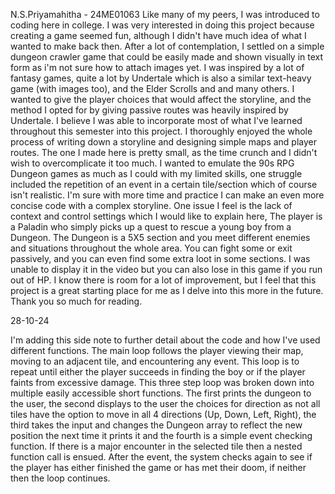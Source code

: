 N.S.Priyamahitha - 24ME01063
Like many of my peers, I was introduced to coding here in college. I was very interested in doing this project because creating a game seemed fun, although I didn't have much idea of what I wanted to make back then.
After a lot of contemplation, I settled on a simple dungeon crawler game that could be easily made and shown visually in text form as i'm not sure how to attach images yet. I was inspired by a lot of fantasy games, 
quite a lot by Undertale which is also a similar text-heavy game (with images too), and the Elder Scrolls and and many others. I wanted to give the player choices that would affect the storyline, and the method I opted 
for by giving passive routes was heavily inspired by Undertale.
I believe I was able to incorporate most of what I've learned throughout this semester into this project. I thoroughly enjoyed the whole process of writing down a storyline and designing simple maps and player routes.
The one I made here is pretty small, as the time crunch and I didn't wish to overcomplicate it too much. I wanted to emulate the 90s RPG Dungeon games as much as I could with my limited skills, one struggle included 
the repetition of an event in a certain tile/section which of course isn't realistic. I'm sure with more time and practice I can make an even more concise code with a complex storyline.
One issue I feel is the lack of context and control settings which I would like to explain here, The player is a Paladin who simply picks up a quest to rescue a young boy from a Dungeon. The Dungeon is a 5X5 section and you 
meet different enemies and situations throughout the whole area. You can fight some or exit passively, and you can even find some extra loot in some sections. I was unable to display it in the video but you can also lose 
in this game if you run out of HP.
I know there is room for a lot of improvement, but I feel that this project is a great starting place for me as I delve into this more in the future.
Thank you so much for reading.

28-10-24

I'm adding this side note to further detail about the code and how I've used different functions. The main loop follows the player viewing their map, moving to an adjacent tile, and encountering any event. This loop is to repeat until either the player succeeds in finding the boy or if the player faints from excessive damage. This three step loop was broken down into multiple easily accessible short functions. 
The first prints the dungeon to the user, the second displays to the user the choices for direction as not all tiles have the option to move in all 4 directions (Up, Down, Left, Right), the third takes the input and changes the Dungeon array to reflect the new position the next time it prints it and the fourth is a simple event checking function. If there is a major encounter in the selected tile then a nested function call is ensued. After the event, the system checks again to see if the player has either finished the game or has met their doom, if neither then the loop continues.
